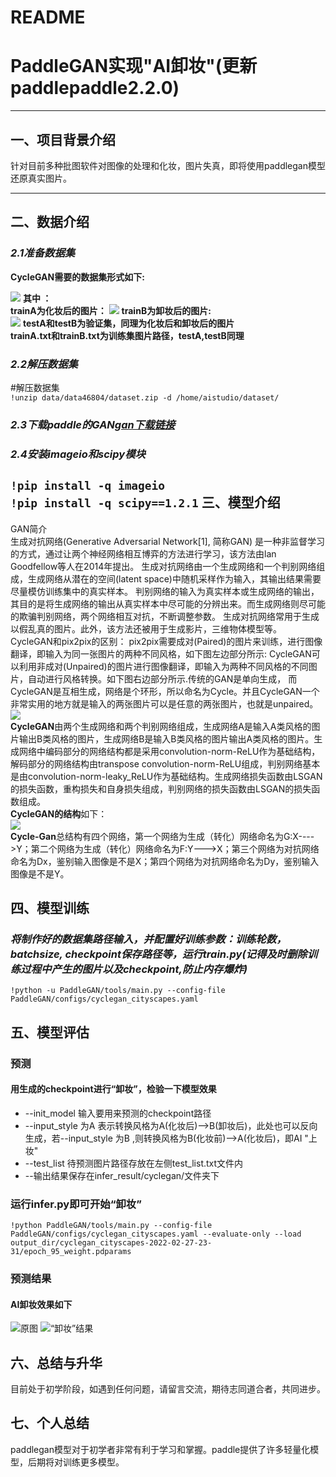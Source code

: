 # README

PaddleGAN实现"AI卸妆"(更新paddlepaddle2.2.0)
===
***
一、项目背景介绍
---
针对目前多种批图软件对图像的处理和化妆，图片失真，即将使用paddlegan模型还原真实图片。


***

二、数据介绍
---

### ***2.1准备数据集***</br>

**CycleGAN需要的数据集形式如下:**

![](https://ai-studio-static-online.cdn.bcebos.com/f8a06161166643849980826bba2e2a0fd8c1601aa50147a3a8f1b2700d58cb24)
**其中 ：**</br>
**trainA为化妆后的图片：**
![](https://ai-studio-static-online.cdn.bcebos.com/a0e5b6fd50234168898f63f2112332753e92d988bfe14fb6a06235e771febbd3)
**trainB为卸妆后的图片:**</br>
![](https://ai-studio-static-online.cdn.bcebos.com/690989ecfcd44552afe329af60671727a11b1b115cd6403d87252471f6e3ac32)
**testA和testB为验证集，同理为化妆后和卸妆后的图片</br>
trainA.txt和trainB.txt为训练集图片路径，testA,testB同理**</br>
### ***2.2解压数据集***
    
#解压数据集<br>
`
!unzip data/data46804/dataset.zip -d /home/aistudio/dataset/
`

### ***2.3下载paddle的GAN[gan下载链接](https://github.com/PaddlePaddle/models/tree/release/1.8/PaddleCV/gan)***
### ***2.4安装imageio和scipy模块***
`
!pip install -q imageio
`<br>`
!pip install -q scipy==1.2.1
`
三、模型介绍
---
GAN简介</br>
   生成对抗网络(Generative Adversarial Network[1], 简称GAN) 是一种非监督学习的方式，通过让两个神经网络相互博弈的方法进行学习，该方法由lan Goodfellow等人在2014年提出。
生成对抗网络由一个生成网络和一个判别网络组成，生成网络从潜在的空间(latent space)中随机采样作为输入，其输出结果需要尽量模仿训练集中的真实样本。
判别网络的输入为真实样本或生成网络的输出，其目的是将生成网络的输出从真实样本中尽可能的分辨出来。而生成网络则尽可能的欺骗判别网络，两个网络相互对抗，不断调整参数。
生成对抗网络常用于生成以假乱真的图片。此外，该方法还被用于生成影片，三维物体模型等。
CycleGAN和pix2pix的区别：
pix2pix需要成对(Paired)的图片来训练，进行图像翻译，即输入为同一张图片的两种不同风格，如下图左边部分所示:
CycleGAN可以利用非成对(Unpaired)的图片进行图像翻译，即输入为两种不同风格的不同图片，自动进行风格转换。如下图右边部分所示.传统的GAN是单向生成，
而CycleGAN是互相生成，网络是个环形，所以命名为Cycle。并且CycleGAN一个非常实用的地方就是输入的两张图片可以是任意的两张图片，也就是unpaired。</br>
![](https://ai-studio-static-online.cdn.bcebos.com/d3a0cbc4e03740968e00adfff63412a26cb9f231e6b140098c78db6e73158b92)</br>
**CycleGAN**由两个生成网络和两个判别网络组成，生成网络A是输入A类风格的图片输出B类风格的图片，生成网络B是输入B类风格的图片输出A类风格的图片。生成网络中编码部分的网络结构都是采用convolution-norm-ReLU作为基础结构，解码部分的网络结构由transpose convolution-norm-ReLU组成，判别网络基本是由convolution-norm-leaky_ReLU作为基础结构。生成网络损失函数由LSGAN的损失函数，重构损失和自身损失组成，判别网络的损失函数由LSGAN的损失函数组成。</br>
**CycleGAN的结构**如下：</br>
![](https://ai-studio-static-online.cdn.bcebos.com/17524bbfd90a4aa78deb43eb11c9b0f9524017f438184b6283498bbdef71077c)</br>
**Cycle-Gan**总结构有四个网络，第一个网络为生成（转化）网络命名为G:X---->Y；第二个网络为生成（转化）网络命名为F:Y--->X；第三个网络为对抗网络命名为Dx，鉴别输入图像是不是X；第四个网络为对抗网络命名为Dy，鉴别输入图像是不是Y。<br>

四、模型训练
---

### ***将制作好的数据集路径输入，并配置好训练参数：训练轮数，batchsize, checkpoint保存路径等，运行train.py(记得及时删除训练过程中产生的图片以及checkpoint,防止内存爆炸)***

```
!python -u PaddleGAN/tools/main.py --config-file PaddleGAN/configs/cyclegan_cityscapes.yaml 
```


五、模型评估
---
### 预测
#### 用生成的checkpoint进行“卸妆”，检验一下模型效果<br>
- --init_model 输入要用来预测的checkpoint路径
- --input_style 为A 表示转换风格为A(化妆后)-->B(卸妆后)，此处也可以反向生成，若--input_style 为B ,则转换风格为B(化妆前)-->A(化妆后)，即AI "上妆"
- --test_list 待预测图片路径存放在左侧test_list.txt文件内
- --输出结果保存在infer_result/cyclegan/文件夹下<br>


### 运行infer.py即可开始“卸妆”

```
!python PaddleGAN/tools/main.py --config-file PaddleGAN/configs/cyclegan_cityscapes.yaml --evaluate-only --load output_dir/cyclegan_cityscapes-2022-02-27-23-31/epoch_95_weight.pdparams
```
### 预测结果
#### AI卸妆效果如下
![原图](https://ai-studio-static-online.cdn.bcebos.com/d0e5a4a7d87647658b801c15ab5029d84bf6e226ab5d46f7986c0cc391e865af)
![“卸妆”结果](https://ai-studio-static-online.cdn.bcebos.com/12c976a5c5ec4a1a939ec27345522a4e15bb9bb95be544b6a392cff2450038f5)

六、总结与升华
---
目前处于初学阶段，如遇到任何问题，请留言交流，期待志同道合者，共同进步。

七、个人总结
---
paddlegan模型对于初学者非常有利于学习和掌握。paddle提供了许多轻量化模型，后期将对训练更多模型。
